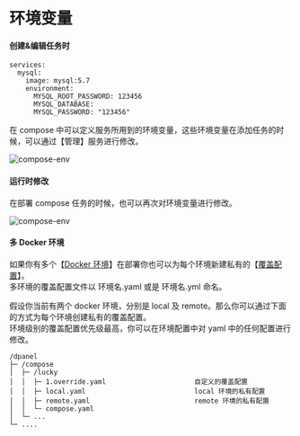 # 环境变量

#### 创建&编辑任务时

```
services:
  mysql:
    image: mysql:5.7
    environment:
      MYSQL_ROOT_PASSWORD: 123456
      MYSQL_DATABASE: 
      MYSQL_PASSWORD: "123456"
```
在 compose 中可以定义服务所用到的环境变量，这些环境变量在添加任务的时候，可以通过【管理】服务进行修改。

![compose-env](https://cdn.w7.cc/dpanel/compose-env-1.png)

#### 运行时修改

在部署 compose 任务的时候，也可以再次对环境变量进行修改。

![compose-env](https://cdn.w7.cc/dpanel/compose-env-2.png)

#### 多 Docker 环境

如果你有多个【[Docker 环境](zh-cn/manual/setting/docker-env)】在部署你也可以为每个环境新建私有的【[覆盖配置](/zh-cn/manual/compose/override)】。\
多环境的覆盖配置文件以 环境名.yaml 或是 环境名.yml 命名。

假设你当前有两个 docker 环境，分别是 local 及 remote。那么你可以通过下面的方式为每个环境创建私有的覆盖配置。\
环境级别的覆盖配置优先级最高，你可以在环境配置中对 yaml 中的任何配置进行修改。

```
/dpanel
├─ /compose
│  ├─ /lucky                                     
│  │  ├─ 1.override.yaml                      自定义的覆盖配置
│  │  ├─ local.yaml                           local 环境的私有配置
│  │  ├─ remote.yaml                          remote 环境的私有配置
│  │  └─ compose.yaml
│  └─ ... 
└─ ....
```

